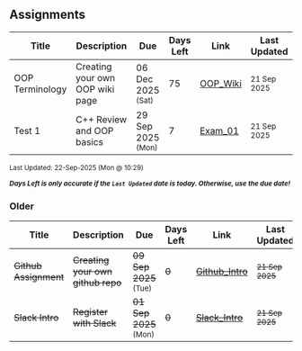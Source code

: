 ## Assignments

| Title | Description | Due | Days Left | Link | Last Updated |
|-------|-------------|-----|-----------|------|---------------|
| OOP Terminology | Creating your own OOP wiki page | 06 Dec 2025 <sup>(Sat)<sup> | 75 | [OOP_Wiki](OOP_Wiki/) | <sup>21 Sep 2025<sup> |
| Test 1 | C++ Review and OOP basics | 29 Sep 2025 <sup>(Mon)<sup> | 7 | [Exam_01](Exam_01/) | <sup>21 Sep 2025<sup> |

<sup>Last Updated: 22-Sep-2025 (Mon @ 10:29)</sup>

<sup>***Days Left is only accurate if the `Last Updated` date is today. Otherwise, use the due date!***</sup>

### Older

| Title | Description | Due | Days Left | Link | Last Updated |
|-------|-------------|-----|-----------|------|---------------|
| ~~Github Assignment~~ | ~~Creating your own github repo~~ | ~~09 Sep 2025~~ <sup>(Tue)<sup> | ~~0~~ | ~~[Github_Intro](Github_Intro/)~~ | <sup>~~21 Sep 2025~~<sup> |
| ~~Slack Intro~~ | ~~Register with Slack~~ | ~~01 Sep 2025~~ <sup>(Mon)<sup> | ~~0~~ | ~~[Slack_Intro](Slack_Intro/)~~ | <sup>~~21 Sep 2025~~<sup> |

